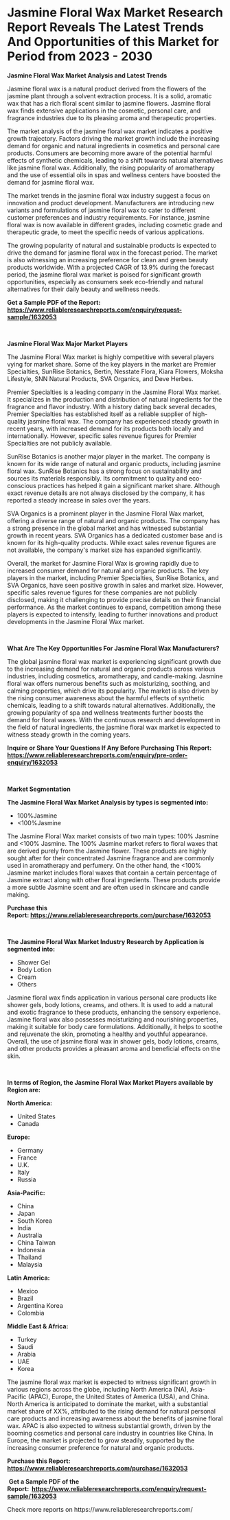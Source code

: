 <p><h1>Jasmine Floral Wax Market Research Report Reveals The Latest Trends And Opportunities of this Market for Period from 2023 - 2030</h1></p><p><strong>Jasmine Floral Wax Market Analysis and Latest Trends</strong></p>
<p><p>Jasmine floral wax is a natural product derived from the flowers of the jasmine plant through a solvent extraction process. It is a solid, aromatic wax that has a rich floral scent similar to jasmine flowers. Jasmine floral wax finds extensive applications in the cosmetic, personal care, and fragrance industries due to its pleasing aroma and therapeutic properties.</p><p>The market analysis of the jasmine floral wax market indicates a positive growth trajectory. Factors driving the market growth include the increasing demand for organic and natural ingredients in cosmetics and personal care products. Consumers are becoming more aware of the potential harmful effects of synthetic chemicals, leading to a shift towards natural alternatives like jasmine floral wax. Additionally, the rising popularity of aromatherapy and the use of essential oils in spas and wellness centers have boosted the demand for jasmine floral wax.</p><p>The market trends in the jasmine floral wax industry suggest a focus on innovation and product development. Manufacturers are introducing new variants and formulations of jasmine floral wax to cater to different customer preferences and industry requirements. For instance, jasmine floral wax is now available in different grades, including cosmetic grade and therapeutic grade, to meet the specific needs of various applications.</p><p>The growing popularity of natural and sustainable products is expected to drive the demand for jasmine floral wax in the forecast period. The market is also witnessing an increasing preference for clean and green beauty products worldwide. With a projected CAGR of 13.9% during the forecast period, the jasmine floral wax market is poised for significant growth opportunities, especially as consumers seek eco-friendly and natural alternatives for their daily beauty and wellness needs.</p></p>
<p><strong>Get a Sample PDF of the Report:&nbsp; <a href="https://www.reliableresearchreports.com/enquiry/request-sample/1632053">https://www.reliableresearchreports.com/enquiry/request-sample/1632053</a></strong></p>
<p>&nbsp;</p>
<p><strong>Jasmine Floral Wax Major Market Players</strong></p>
<p><p>The Jasmine Floral Wax market is highly competitive with several players vying for market share. Some of the key players in the market are Premier Specialties, SunRise Botanics, Bertin, Nesstate Flora, Kiara Flowers, Moksha Lifestyle, SNN Natural Products, SVA Organics, and Deve Herbes.</p><p>Premier Specialties is a leading company in the Jasmine Floral Wax market. It specializes in the production and distribution of natural ingredients for the fragrance and flavor industry. With a history dating back several decades, Premier Specialties has established itself as a reliable supplier of high-quality jasmine floral wax. The company has experienced steady growth in recent years, with increased demand for its products both locally and internationally. However, specific sales revenue figures for Premier Specialties are not publicly available.</p><p>SunRise Botanics is another major player in the market. The company is known for its wide range of natural and organic products, including jasmine floral wax. SunRise Botanics has a strong focus on sustainability and sources its materials responsibly. Its commitment to quality and eco-conscious practices has helped it gain a significant market share. Although exact revenue details are not always disclosed by the company, it has reported a steady increase in sales over the years.</p><p>SVA Organics is a prominent player in the Jasmine Floral Wax market, offering a diverse range of natural and organic products. The company has a strong presence in the global market and has witnessed substantial growth in recent years. SVA Organics has a dedicated customer base and is known for its high-quality products. While exact sales revenue figures are not available, the company's market size has expanded significantly.</p><p>Overall, the market for Jasmine Floral Wax is growing rapidly due to increased consumer demand for natural and organic products. The key players in the market, including Premier Specialties, SunRise Botanics, and SVA Organics, have seen positive growth in sales and market size. However, specific sales revenue figures for these companies are not publicly disclosed, making it challenging to provide precise details on their financial performance. As the market continues to expand, competition among these players is expected to intensify, leading to further innovations and product developments in the Jasmine Floral Wax market.</p></p>
<p>&nbsp;</p>
<p><strong>What Are The Key Opportunities For Jasmine Floral Wax Manufacturers?</strong></p>
<p><p>The global jasmine floral wax market is experiencing significant growth due to the increasing demand for natural and organic products across various industries, including cosmetics, aromatherapy, and candle-making. Jasmine floral wax offers numerous benefits such as moisturizing, soothing, and calming properties, which drive its popularity. The market is also driven by the rising consumer awareness about the harmful effects of synthetic chemicals, leading to a shift towards natural alternatives. Additionally, the growing popularity of spa and wellness treatments further boosts the demand for floral waxes. With the continuous research and development in the field of natural ingredients, the jasmine floral wax market is expected to witness steady growth in the coming years.</p></p>
<p><strong>Inquire or Share Your Questions If Any Before Purchasing This Report: <a href="https://www.reliableresearchreports.com/enquiry/pre-order-enquiry/1632053">https://www.reliableresearchreports.com/enquiry/pre-order-enquiry/1632053</a></strong></p>
<p>&nbsp;</p>
<p><strong>Market Segmentation</strong></p>
<p><strong>The Jasmine Floral Wax Market Analysis by types is segmented into:</strong></p>
<p><ul><li>100%Jasmine</li><li><100%Jasmine</li></ul></p>
<p><p>The Jasmine Floral Wax market consists of two main types: 100% Jasmine and <100% Jasmine. The 100% Jasmine market refers to floral waxes that are derived purely from the Jasmine flower. These products are highly sought after for their concentrated Jasmine fragrance and are commonly used in aromatherapy and perfumery. On the other hand, the <100% Jasmine market includes floral waxes that contain a certain percentage of Jasmine extract along with other floral ingredients. These products provide a more subtle Jasmine scent and are often used in skincare and candle making.</p></p>
<p><strong>Purchase this Report:&nbsp;<a href="https://www.reliableresearchreports.com/purchase/1632053">https://www.reliableresearchreports.com/purchase/1632053</a></strong></p>
<p>&nbsp;</p>
<p><strong>The Jasmine Floral Wax Market Industry Research by Application is segmented into:</strong></p>
<p><ul><li>Shower Gel</li><li>Body Lotion</li><li>Cream</li><li>Others</li></ul></p>
<p><p>Jasmine floral wax finds application in various personal care products like shower gels, body lotions, creams, and others. It is used to add a natural and exotic fragrance to these products, enhancing the sensory experience. Jasmine floral wax also possesses moisturizing and nourishing properties, making it suitable for body care formulations. Additionally, it helps to soothe and rejuvenate the skin, promoting a healthy and youthful appearance. Overall, the use of jasmine floral wax in shower gels, body lotions, creams, and other products provides a pleasant aroma and beneficial effects on the skin.</p></p>
<p>&nbsp;</p>
<p><strong>In terms of Region, the Jasmine Floral Wax Market Players available by Region are:</strong></p>
<p>
    <p> <strong> North America: </strong>
        <ul>
            <li>United States</li>
            <li>Canada</li>
        </ul>
        </p> 
    <p> <strong> Europe: </strong>
        <ul>
            <li>Germany</li>
            <li>France</li>
            <li>U.K.</li>
            <li>Italy</li>
            <li>Russia</li>
        </ul>
        </p> 
    <p> <strong> Asia-Pacific: </strong>
        <ul>
            <li>China</li>
            <li>Japan</li>
            <li>South Korea</li>
            <li>India</li>
            <li>Australia</li>
            <li>China Taiwan</li>
            <li>Indonesia</li>
            <li>Thailand</li>
            <li>Malaysia</li>
        </ul>
        </p> 
    <p> <strong> Latin America: </strong>
        <ul>
            <li>Mexico</li>
            <li>Brazil</li>
            <li>Argentina Korea</li>
            <li>Colombia</li>
        </ul>
        </p> 
    <p> <strong> Middle East & Africa: </strong>
        <ul>
            <li>Turkey</li>
            <li>Saudi</li>
            <li>Arabia</li>
            <li>UAE</li>
            <li>Korea</li>
        </ul>
    </p>
    </p>
<p><p>The jasmine floral wax market is expected to witness significant growth in various regions across the globe, including North America (NA), Asia-Pacific (APAC), Europe, the United States of America (USA), and China. North America is anticipated to dominate the market, with a substantial market share of XX%, attributed to the rising demand for natural personal care products and increasing awareness about the benefits of jasmine floral wax. APAC is also expected to witness substantial growth, driven by the booming cosmetics and personal care industry in countries like China. In Europe, the market is projected to grow steadily, supported by the increasing consumer preference for natural and organic products.</p></p>
<p><strong>Purchase this Report: <a href="https://www.reliableresearchreports.com/purchase/1632053">https://www.reliableresearchreports.com/purchase/1632053</a></strong></p>
<p>&nbsp;<strong>Get a Sample PDF of the Report:&nbsp;&nbsp;<a href="https://www.reliableresearchreports.com/enquiry/request-sample/1632053">https://www.reliableresearchreports.com/enquiry/request-sample/1632053</a></strong></p>
<p><strong></strong></p>
<p>Check more reports on https://www.reliableresearchreports.com/</p>